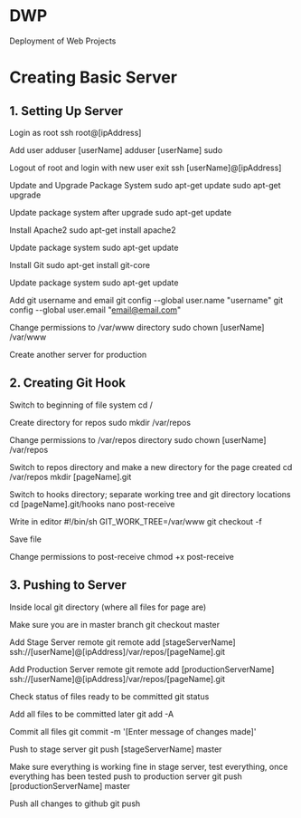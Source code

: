 DWP
===
Deployment of Web Projects

# Creating Basic Server


## 1. Setting Up Server
Login as root
	ssh root@[ipAddress]

Add user
	adduser [userName]
	adduser [userName] sudo

Logout of root and login with new user
	exit
	ssh [userName]@[ipAddress]

Update and Upgrade Package System
	sudo apt-get update
	sudo apt-get upgrade

Update package system after upgrade
	sudo apt-get update

Install Apache2
	sudo apt-get install apache2

Update package system
	sudo apt-get update

Install Git
	sudo apt-get install git-core

Update package system
	sudo apt-get update

Add git username and email
	git config --global user.name "username"
	git config --global user.email "email@email.com"

Change permissions to /var/www directory
	sudo chown [userName] /var/www

Create another server for production


## 2. Creating Git Hook
Switch to beginning of file system
	cd /

Create directory for repos
	sudo mkdir /var/repos

Change permissions to /var/repos directory
	sudo chown [userName] /var/repos

Switch to repos directory and make a new directory for the page created
	cd /var/repos
	mkdir [pageName].git

Switch to hooks directory; separate working tree and git directory locations
	cd [pageName].git/hooks
	nano post-receive

Write in editor
	#!/bin/sh
	GIT_WORK_TREE=/var/www git checkout -f

Save file

Change permissions to post-receive
	chmod +x post-receive


## 3. Pushing to Server
Inside local git directory (where all files for page are)

Make sure you are in master branch
	git checkout master

Add Stage Server remote
	git remote add [stageServerName] ssh://[userName]@[ipAddress]/var/repos/[pageName].git

Add Production Server remote
	git remote add [productionServerName] ssh://[userName]@[ipAddress]/var/repos/[pageName].git

Check status of files ready to be committed
	git status

Add all files to be committed later
	git add -A

Commit all files
	git commit -m '[Enter message of changes made]'

Push to stage server
	git push [stageServerName] master

Make sure everything is working fine in stage server, test everything, once everything has been tested push to production server
	git push [productionServerName] master

Push all changes to github
	git push